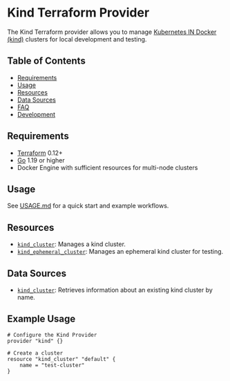 # Kind Terraform Provider

The Kind Terraform provider allows you to manage [Kubernetes IN Docker (kind)](https://github.com/kubernetes-sigs/kind) clusters for local development and testing.

## Table of Contents

- [Requirements](#requirements)
- [Usage](#usage)
- [Resources](#resources)
- [Data Sources](#data-sources)
- [FAQ](FAQ.md)
- [Development](DEVELOPMENT.md)

## Requirements

- [Terraform](https://www.terraform.io/downloads.html) 0.12+
- [Go](https://golang.org/doc/install) 1.19 or higher
- Docker Engine with sufficient resources for multi-node clusters

## Usage

See [USAGE.md](USAGE.md) for a quick start and example workflows.

## Resources

- [`kind_cluster`](resources/cluster.md): Manages a kind cluster.
- [`kind_ephemeral_cluster`](resources/ephemeral_cluster.md): Manages an ephemeral kind cluster for testing.

## Data Sources

- [`kind_cluster`](resources/data_source_kind_cluster.md): Retrieves information about an existing kind cluster by name.

## Example Usage

```hcl
# Configure the Kind Provider
provider "kind" {}

# Create a cluster
resource "kind_cluster" "default" {
    name = "test-cluster"
}
```
